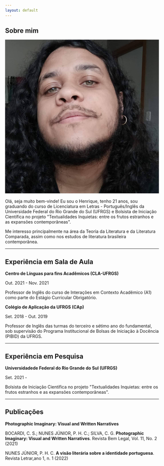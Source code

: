 ```yaml
---
layout: default
---
```


## Sobre mim

<img class="profile-picture" src="FB_IMG_1611674150846.jpg">

Olá, seja muito bem-vinde! Eu sou o Henrique, tenho 21 anos, sou graduando do curso de Licenciatura em Letras - Português/Inglês da Universidade Federal do Rio Grande do Sul (UFRGS) e Bolsista de Iniciação Científica no projeto "Textualidades Inquietas: entre os frutos estranhos e as expansões contemporâneas".

Me interesso principalmente na área da Teoria da Literatura e da Literatura Comparada, assim como nos estudos de literatura brasileira contemporânea.

---
## Experiência em Sala de Aula
**Centro de Línguas para fins Acadêmicos (CLA-UFRGS)**

Out. 2021 - Nov. 2021

Professor de Inglês do curso de Interações em Contexto Acadêmico (A1) como parte do Estágio Curricular Obrigatório.

**Colégio de Aplicação da UFRGS (CAp)**

Set. 2018 - Out. 2019

Professor de Inglês das turmas do terceiro e sétimo ano do fundamental, sob supervisão do Programa Institucional de Bolsas de Iniciação à Docência (PIBID) da UFRGS.

---
## Experiência em Pesquisa
**Universidadede Federal do Rio Grande do Sul (UFRGS)**

Set. 2021 -

Bolsista de Iniciação Científica no projeto "Textualidades Inquietas: entre os frutos estranhos e as expansões contemporâneas".

---
## Publicações

**Photographic Imaginary: Visual and Written Narratives**

BOCARDI, C. S.; NUNES JÚNIOR, P. H. C.; SILVA, C. G. **Photographic Imaginary: Visual and Written Narratives**. Revista Bem Legal, Vol. 11, No. 2 (2021)

NUNES JÚNIOR, P. H. C. **A visão literária sobre a identidade portuguesa**. Revista Letrar,ano 1, n. 1 (2022)
